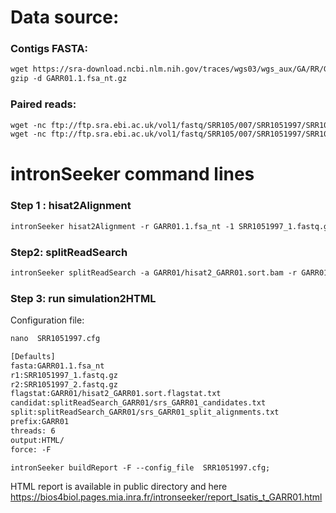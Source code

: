 Data source:
============

### Contigs FASTA: 

```diff
wget https://sra-download.ncbi.nlm.nih.gov/traces/wgs03/wgs_aux/GA/RR/GARR01/GARR01.1.fsa_nt.gz
gzip -d GARR01.1.fsa_nt.gz
```

### Paired reads:

```diff
wget -nc ftp://ftp.sra.ebi.ac.uk/vol1/fastq/SRR105/007/SRR1051997/SRR1051997_1.fastq.gz
wget -nc ftp://ftp.sra.ebi.ac.uk/vol1/fastq/SRR105/007/SRR1051997/SRR1051997_2.fastq.gz

```

intronSeeker command lines
============================

### Step 1 : hisat2Alignment

```diff
intronSeeker hisat2Alignment -r GARR01.1.fsa_nt -1 SRR1051997_1.fastq.gz -2 SRR1051997_2.fastq.gz --prefix GARR01 -o GARR01 -t 12
```

### Step2: splitReadSearch

```diff
intronSeeker splitReadSearch -a GARR01/hisat2_GARR01.sort.bam -r GARR01.1.fsa_nt --prefix GARR01 --output splitReadSearch_GARR01
```

### Step 3: run simulation2HTML

Configuration file:

```diff
nano  SRR1051997.cfg
```

```diff
[Defaults]
fasta:GARR01.1.fsa_nt
r1:SRR1051997_1.fastq.gz
r2:SRR1051997_2.fastq.gz
flagstat:GARR01/hisat2_GARR01.sort.flagstat.txt
candidat:splitReadSearch_GARR01/srs_GARR01_candidates.txt
split:splitReadSearch_GARR01/srs_GARR01_split_alignments.txt
prefix:GARR01
threads: 6                
output:HTML/
force: -F
```


```diff
intronSeeker buildReport -F --config_file  SRR1051997.cfg;

```

HTML report is available in public directory and here https://bios4biol.pages.mia.inra.fr/intronseeker/report_Isatis_t_GARR01.html
